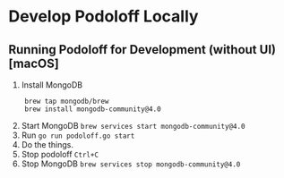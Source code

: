# Develop Podoloff Locally

## Running Podoloff for Development (without UI) [macOS]

1. Install MongoDB
```
    brew tap mongodb/brew
    brew install mongodb-community@4.0
```
2. Start MongoDB
    ```brew services start mongodb-community@4.0```
3. Run `go run podoloff.go start`
4. Do the things.
5. Stop podoloff `Ctrl+C`
6. Stop MongoDB
    ```brew services stop mongodb-community@4.0```